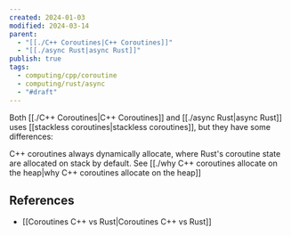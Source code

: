 ```yaml
---
created: 2024-01-03
modified: 2024-03-14
parent:
  - "[[./C++ Coroutines|C++ Coroutines]]"
  - "[[./async Rust|async Rust]]"
publish: true
tags:
  - computing/cpp/coroutine
  - computing/rust/async
  - "#draft"
---
```


Both [[./C++ Coroutines|C++ Coroutines]] and [[./async Rust|async Rust]] uses [[stackless coroutines|stackless coroutines]], but they have some differences:

C++ coroutines always dynamically allocate, where Rust's coroutine state are allocated on stack by default. See [[./why C++ coroutines allocate on the heap|why C++ coroutines allocate on the heap]]
## References
- [[Coroutines C++ vs Rust|Coroutines C++ vs Rust]]